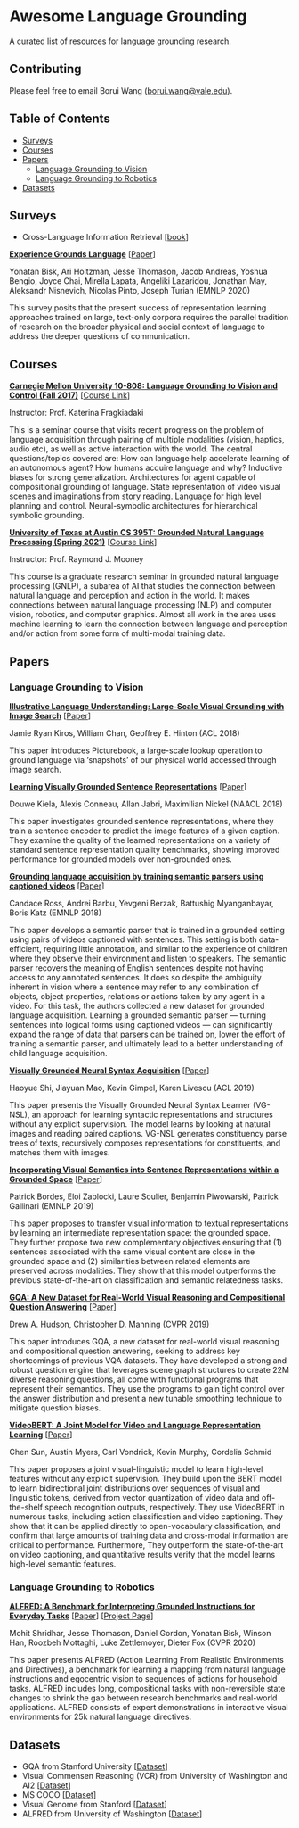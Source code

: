 # Awesome Language Grounding

A curated list of resources for language grounding research.

## Contributing
Please feel free to email Borui Wang (borui.wang@yale.edu).

## Table of Contents

- [Surveys](#surveys)
- [Courses](#courses)
- [Papers](#papers)
  - [Language Grounding to Vision](#vision)
  - [Language Grounding to Robotics](#robotics)
- [Datasets](#datasets)

## Surveys

* Cross-Language Information Retrieval [[book](http://www.iro.umontreal.ca/~nie/IFT6255/Books/CLIR.pdf)]


[**Experience Grounds Language**](https://arxiv.org/pdf/2004.10151.pdf) [[Paper](https://arxiv.org/pdf/2004.10151.pdf)]

Yonatan Bisk, Ari Holtzman, Jesse Thomason, Jacob Andreas, Yoshua Bengio, Joyce Chai, Mirella Lapata, Angeliki Lazaridou, Jonathan May, Aleksandr Nisnevich, Nicolas Pinto, Joseph Turian (EMNLP 2020)

This survey posits that the present success of representation learning approaches trained on large, text-only corpora requires the parallel tradition of research on the broader physical and social context of language to address the deeper questions of communication.


## Courses

[**Carnegie Mellon University 10-808: Language Grounding to Vision and Control (Fall 2017)**](https://katefvision.github.io/LanguageGrounding/) [[Course Link](https://katefvision.github.io/LanguageGrounding/)]

Instructor: Prof. Katerina Fragkiadaki

This is a seminar course that visits recent progress on the problem of language acquisition through pairing of multiple modalities (vision, haptics, audio etc), as well as active interaction with the world. The central questions/topics covered are: How can language help accelerate learning of an autonomous agent? How humans acquire language and why? Inductive biases for strong generalization. Architectures for agent capable of compositional grounding of language. State representation of video visual scenes and imaginations from story reading. Language for high level planning and control. Neural-symbolic architectures for hierarchical symbolic grounding.


[**University of Texas at Austin CS 395T: Grounded Natural Language Processing (Spring 2021)**](https://www.cs.utexas.edu/~mooney/gnlp/) [[Course Link](https://www.cs.utexas.edu/~mooney/gnlp/)]

Instructor: Prof. Raymond J. Mooney

This course is a graduate research seminar in grounded natural language processing (GNLP), a subarea of AI that studies the connection between natural language and perception and action in the world. It makes connections between natural language processing (NLP) and computer vision, robotics, and computer graphics. Almost all work in the area uses machine learning to learn the connection between language and perception and/or action from some form of multi-modal training data.


## Papers
### Language Grounding to Vision

[**Illustrative Language Understanding:
Large-Scale Visual Grounding with Image Search**](https://www.aclweb.org/anthology/P18-1085.pdf) [[Paper](https://www.aclweb.org/anthology/P18-1085.pdf)]

Jamie Ryan Kiros, William Chan, Geoffrey E. Hinton (ACL 2018)

This paper introduces Picturebook, a large-scale lookup operation to ground language via ‘snapshots’ of our physical world accessed through image search.

[**Learning Visually Grounded Sentence Representations**](https://arxiv.org/pdf/1707.06320.pdf) [[Paper](https://arxiv.org/pdf/1707.06320.pdf)]

Douwe Kiela, Alexis Conneau, Allan Jabri, Maximilian Nickel (NAACL 2018)

This paper investigates grounded sentence representations, where they train a sentence encoder to predict the image features of a given caption. They examine the quality of the learned representations on a variety of standard sentence representation quality benchmarks, showing improved performance for grounded models over non-grounded ones. 

[**Grounding language acquisition by training semantic parsers using captioned videos**](https://www.aclweb.org/anthology/D18-1285.pdf) [[Paper](https://www.aclweb.org/anthology/D18-1285.pdf)]

Candace Ross, Andrei Barbu, Yevgeni Berzak, Battushig Myanganbayar, Boris Katz (EMNLP 2018)

This paper develops a semantic parser that is trained in a grounded setting using pairs of videos captioned with sentences. This setting is both data-efficient, requiring little annotation, and similar to the experience of children where they observe their environment and listen to speakers. The semantic parser recovers the meaning of English sentences despite not having access to any annotated sentences. It does so despite the ambiguity inherent in vision where a sentence may refer to any combination of objects, object properties, relations or actions taken by any agent in a video. For this task, the authors collected a new dataset for grounded language acquisition. Learning a grounded semantic parser — turning sentences into logical forms using captioned videos — can significantly expand the range of data that parsers can be trained on, lower the effort of training a semantic parser, and ultimately lead to a better understanding of child language acquisition. 

[**Visually Grounded Neural Syntax Acquisition**](https://arxiv.org/abs/1906.02890) [[Paper](https://arxiv.org/abs/1906.02890)]

Haoyue Shi, Jiayuan Mao, Kevin Gimpel, Karen Livescu (ACL 2019)

This paper presents the Visually Grounded Neural Syntax Learner (VG-NSL), an approach for learning syntactic representations and structures without any explicit supervision. The model learns by looking at natural images and reading paired captions. VG-NSL generates constituency parse trees of texts, recursively composes representations for constituents, and matches them with images.

[**Incorporating Visual Semantics into Sentence Representations within a Grounded Space**](https://www.aclweb.org/anthology/D19-1064.pdf) [[Paper](https://www.aclweb.org/anthology/D19-1064.pdf)]

Patrick Bordes, Eloi Zablocki, Laure Soulier, Benjamin Piwowarski, Patrick Gallinari (EMNLP 2019)

This paper proposes to transfer visual information to textual representations by learning an intermediate representation space: the grounded space. They further propose two new complementary objectives ensuring that (1) sentences associated with the same visual content are close in the grounded space and (2) similarities between related elements are preserved across modalities. They show that this model outperforms the previous state-of-the-art on classification and semantic relatedness tasks.


[**GQA: A New Dataset for Real-World Visual Reasoning and Compositional Question Answering**](https://arxiv.org/pdf/1902.09506.pdf) [[Paper](https://arxiv.org/pdf/1902.09506.pdf)]

Drew A. Hudson, Christopher D. Manning (CVPR 2019)

This paper introduces GQA, a new dataset for real-world visual reasoning and compositional question answering, seeking to address key shortcomings of previous VQA datasets. They have developed a strong and robust question engine that leverages scene graph structures to create 22M diverse reasoning questions, all come with functional programs that represent their semantics. They use the programs to gain tight control over the answer distribution and present a new tunable smoothing technique to mitigate question biases.

[**VideoBERT: A Joint Model for Video and Language Representation Learning**](https://arxiv.org/pdf/1904.01766.pdf) [[Paper](https://arxiv.org/pdf/1904.01766.pdf)]

Chen Sun, Austin Myers, Carl Vondrick, Kevin Murphy, Cordelia Schmid

This paper proposes a joint visual-linguistic model to learn high-level features without any explicit supervision. They build upon the BERT model to learn bidirectional joint distributions over sequences of visual and linguistic tokens, derived from vector quantization of video data and off-the-shelf speech recognition outputs, respectively. They use VideoBERT in numerous tasks, including action classification and video captioning. They show that it can be applied directly to open-vocabulary classification, and confirm that large amounts of training data and cross-modal information are critical to performance. Furthermore, They outperform the state-of-the-art on video captioning, and quantitative results verify that the model learns high-level semantic features.



### Language Grounding to Robotics

[**ALFRED: A Benchmark for Interpreting Grounded Instructions for Everyday Tasks**](https://arxiv.org/pdf/1912.01734.pdf) [[Paper](https://arxiv.org/pdf/1912.01734.pdf)] [[Project Page](https://askforalfred.com/)]

Mohit Shridhar, Jesse Thomason, Daniel Gordon, Yonatan Bisk, Winson Han, Roozbeh Mottaghi, Luke Zettlemoyer, Dieter Fox (CVPR 2020)

This paper presents ALFRED (Action Learning From Realistic Environments and Directives), a benchmark for learning a mapping from natural language instructions and egocentric vision to sequences of actions for household tasks. ALFRED includes long, compositional tasks with non-reversible state changes to shrink the gap between research benchmarks and real-world applications. ALFRED consists of expert demonstrations in interactive visual environments for 25k natural language directives. 

## Datasets

* GQA from Stanford University [[Dataset](https://cs.stanford.edu/people/dorarad/gqa/vis.html)]
* Visual Commensen Reasoning (VCR) from University of Washington and AI2 [[Dataset](https://visualcommonsense.com/)]
* MS COCO [[Dataset](https://cocodataset.org/#home)]
* Visual Genome from Stanford [[Dataset](https://visualgenome.org/)]
* ALFRED from University of Washington [[Dataset](https://askforalfred.com/)]
